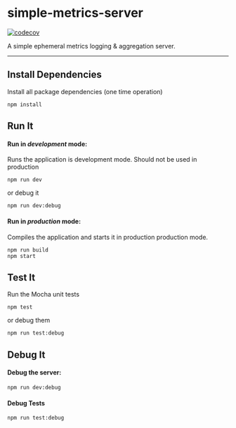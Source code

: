 # simple-metrics-server

[![codecov](https://codecov.io/gh/funspectre/simple-metrics-server/branch/master/graph/badge.svg?token=zjBNhxoa08)](https://codecov.io/gh/funspectre/simple-metrics-server)

A simple ephemeral metrics logging &amp; aggregation server.

---

## Install Dependencies

Install all package dependencies (one time operation)

```shell
npm install
```

## Run It
#### Run in *development* mode:
Runs the application is development mode. Should not be used in production

```shell
npm run dev
```

or debug it

```shell
npm run dev:debug
```

#### Run in *production* mode:

Compiles the application and starts it in production production mode.

```shell
npm run build
npm start
```

## Test It

Run the Mocha unit tests

```shell
npm test
```

or debug them

```shell
npm run test:debug
```

## Debug It

#### Debug the server:

```
npm run dev:debug
```

#### Debug Tests

```
npm run test:debug
```

